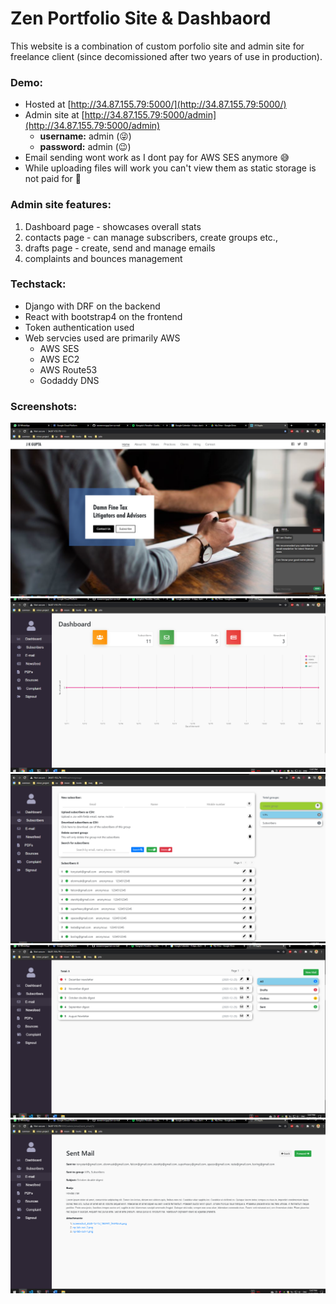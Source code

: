 # Zen Portfolio Site & Dashbaord

This website is a combination of custom porfolio site and admin site for freelance client (since decomissioned after two years of use in production). 


### Demo:

- Hosted at  [http://34.87.155.79:5000/](http://34.87.155.79:5000/)
- Admin site at [http://34.87.155.79:5000/admin](http://34.87.155.79:5000/admin)
    * **username:** admin (😜)
    * **password:** admin (😉)
- Email sending wont work as I dont pay for AWS SES anymore 😅
- While uploading files will work you can't view them as static storage is not paid for 💸



### Admin site features:
1. Dashboard page - showcases overall stats 
1. contacts page - can manage subscribers, create groups etc.,
1. drafts page - create, send and manage emails
1. complaints and bounces management

### Techstack:
- Django with DRF on the backend 
- React with bootstrap4 on the frontend
- Token authentication used
- Web servcies used are primarily AWS
    * AWS SES
    * AWS EC2
    * AWS Route53
    * Godaddy DNS

### Screenshots:
<img src='pics/home.png' width='600'>
<img src='pics/dashboard.png' width='600'>
<img src='pics/contacts.png' width='600'>
<img src='pics/drafts.png' width='600'>
<img src='pics/sent mail.png' width='600'>